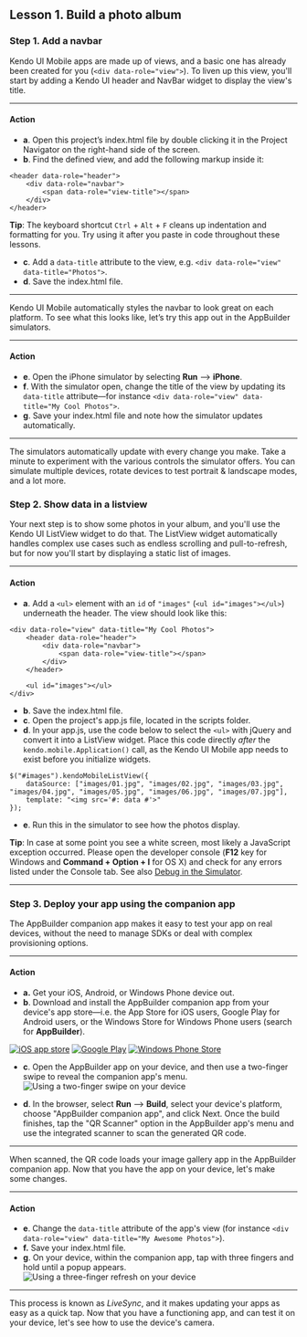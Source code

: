 ## Lesson 1. Build a photo album

### Step 1. Add a navbar

Kendo UI Mobile apps are made up of views, and a basic one has already been created for you (`<div data-role="view">`). To liven up this view, you'll start by adding a Kendo UI header and NavBar widget to display the view's title.

<hr data-action="start" />

#### Action

* **a**. Open this project’s index.html file by double clicking it in the Project Navigator on the right-hand side of the screen.
* **b**. Find the defined view, and add the following markup inside it:
```
<header data-role="header">
    <div data-role="navbar">
        <span data-role="view-title"></span>
    </div>
</header>
```

**Tip**: The keyboard shortcut `Ctrl` + `Alt` + `F` cleans up indentation and formatting for you. Try using it after you paste in code throughout these lessons.

* **c**. Add a `data-title` attribute to the view, e.g. `<div data-role="view" data-title="Photos">`.
* **d**. Save the index.html file.

<hr data-action="end" />

Kendo UI Mobile automatically styles the navbar to look great on each platform. To see what this looks like, let’s try this app out in the AppBuilder simulators.

<hr data-action="start" />

#### Action

* **e**. Open the iPhone simulator by selecting **Run** --> **iPhone**.
* **f**. With the simulator open, change the title of the view by updating its `data-title` attribute—for instance `<div data-role="view" data-title="My Cool Photos">`.
* **g**. Save your index.html file and note how the simulator updates automatically.

<hr data-action="end" />

The simulators automatically update with every change you make. Take a minute to experiment with the various controls the simulator offers. You can simulate multiple devices, rotate devices to test portrait & landscape modes, and a lot more.

### Step 2. Show data in a listview

Your next step is to show some photos in your album, and you'll use the Kendo UI ListView widget to do that. The ListView widget automatically handles complex use cases such as endless scrolling and pull-to-refresh, but for now you'll start by displaying a static list of images.

<hr data-action="start" />

#### Action

* **a**. Add a `<ul>` element with an `id` of `"images"` (`<ul id="images"></ul>`) underneath the header. The view should look like this:
```
<div data-role="view" data-title="My Cool Photos">
    <header data-role="header">
        <div data-role="navbar">
            <span data-role="view-title"></span>
        </div>
    </header>

    <ul id="images"></ul>
</div>
```
* **b**. Save the index.html file.
* **c**. Open the project's app.js file, located in the scripts folder.
* **d**. In your app.js, use the code below to select the `<ul>` with jQuery and convert it into a ListView widget. Place this code directly *after* the `kendo.mobile.Application()` call, as the Kendo UI Mobile app needs to exist before you initialize widgets.
```
$("#images").kendoMobileListView({
    dataSource: ["images/01.jpg", "images/02.jpg", "images/03.jpg", "images/04.jpg", "images/05.jpg", "images/06.jpg", "images/07.jpg"],
    template: "<img src='#: data #'>"
});
```
* **e**. Run this in the simulator to see how the photos display.

**Tip**: In case at some point you see a white screen, most likely a JavaScript exception occurred. Please open the developer console (**F12** key for Windows and **Command + Option + I** for OS X) and check for any errors listed under the Console tab. See also [Debug in the Simulator](http://docs.telerik.com/platform/appbuilder/cordova/debugging-your-code/debug-in-simulator).

<hr data-action="end" />

### Step 3. Deploy your app using the companion app

The AppBuilder companion app makes it easy to test your app on real devices, without the need to manage SDKs or deal with complex provisioning options.

<hr data-action="start" />

#### Action

* **a.** Get your iOS, Android, or Windows Phone device out.
* **b**. Download and install the AppBuilder companion app from your device's app store—i.e. the App Store for iOS users, Google Play for Android users, or the Windows Store for Windows Phone users (search for **AppBuilder**).

[![iOS app store](images/app-store-icon.png)](https://itunes.apple.com/us/app/telerik-appbuilder/id527547398?mt=8)
[![Google Play](images/google-play-icon.png)](https://play.google.com/store/apps/details?id=com.telerik.AppBuilder&hl=en)
[![Windows Phone Store](images/windows-phone-store-icon.png)](https://www.windowsphone.com/en-us/store/app/appbuilder/0171d46b-b5f2-43d9-a36b-0a78c9692aab?signin=true)

* **c**. Open the AppBuilder app on your device, and then use a two-finger swipe to reveal the companion app's menu. 
![Using a two-finger swipe on your device](images/swipe.png)

* **d**. In the browser, select **Run** --> **Build**, select your device's platform, choose "AppBuilder companion app", and click Next. Once the build finishes, tap the "QR Scanner" option in the AppBuilder app's menu and use the integrated scanner to scan the generated QR code.

<hr data-action="end" />

When scanned, the QR code loads your image gallery app in the AppBuilder companion app. Now that you have the app on your device, let's make some changes.

<hr data-action="start" />

#### Action

* **e**. Change the `data-title` attribute of the app's view (for instance `<div data-role="view" data-title="My Awesome Photos">`).
* **f.** Save your index.html file.
* **g**. On your device, within the companion app, tap with three fingers and hold until a popup appears.
![Using a three-finger refresh on your device](images/three-finger-tap.png)

<hr data-action="end" />

This process is known as *LiveSync*, and it makes updating your apps as easy as a quick tap. Now that you have a functioning app, and can test it on your device, let's see how to use the device's camera.
